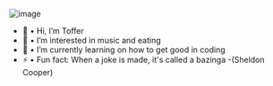 ![image](https://github.com/user-attachments/assets/4c22a924-e7f0-46da-b6a3-9c2fb614fb33)


- 👋 • Hi, I’m Toffer
- 👀 • I’m interested in music and eating
- 🌱 • I’m currently learning on how to get good in coding
- ⚡ • Fun fact: When a joke is made, it's called a bazinga -(Sheldon Cooper)

<!---
MILVOZA/MILVOZA is a ✨ special ✨ repository because its `README.md` (this file) appears on your GitHub profile.
You can click the Preview link to take a look at your changes.
--->
